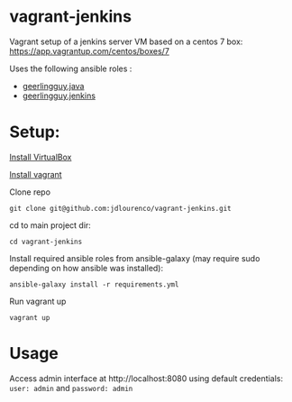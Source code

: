 # vagrant-jenkins
Vagrant setup of a jenkins server VM based on a centos 7 box: https://app.vagrantup.com/centos/boxes/7

Uses the following ansible roles :
- [geerlingguy.java](https://github.com/geerlingguy/ansible-role-java)
- [geerlingguy.jenkins](https://github.com/geerlingguy/ansible-role-jenkins)

# Setup:

[Install VirtualBox](https://www.virtualbox.org)

[Install vagrant](https://www.vagrantup.com/downloads.html)

Clone repo
```
git clone git@github.com:jdlourenco/vagrant-jenkins.git
```

cd to main project dir:
```
cd vagrant-jenkins
```

Install required ansible roles from ansible-galaxy (may require sudo depending on how ansible was installed):
```
ansible-galaxy install -r requirements.yml
```

Run vagrant up
```
vagrant up
```

# Usage

Access admin interface at http://localhost:8080 using default credentials: `user: admin` and `password: admin`
